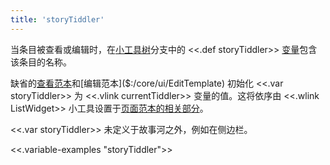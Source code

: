 ```yaml
---
title: 'storyTiddler'
---
```


当条目被查看或编辑时，在[小工具树](Widgets)分支中的 <<.def storyTiddler>> [变量](Variables)包含该条目的名称。

缺省的[查看范本]($:/core/ui/ViewTemplate)和[编辑范本]($:/core/ui/EditTemplate) 初始化 <<.var storyTiddler>> 为 <<.vlink currentTiddler>> 变量的值。这将依序由 <<.wlink ListWidget>> 小工具设置于[页面范本的相关部分]($:/core/ui/PageTemplate/story)。

<<.var storyTiddler>> 未定义于故事河之外，例如在侧边栏。

<<.variable-examples "storyTiddler">>
